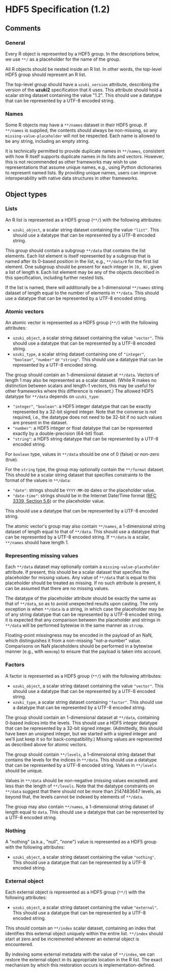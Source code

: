 

# HDF5 Specification (1.2)

## Comments

### General

Every R object is represented by a HDF5 group.
In the descriptions below, we use `**/` as a placeholder for the name of the group.

All R objects should be nested inside an R list.
In other words, the top-level HDF5 group should represent an R list.

The top-level group should have a `uzuki_version` attribute, describing the version of the **uzuki2** specification that it uses.
This attribute should hold a scalar string dataset containing the value "1.2".
This should use a datatype that can be represented by a UTF-8 encoded string.



### Names 

Some R objects may have a `**/names` dataset in their HDF5 group.
If `**/names` is supplied, the contents should always be non-missing, so any `missing-value-placeholder` will not be respected.
Each name is allowed to be any string, including an empty string.

It is technically permitted to provide duplicate names in `**/names`, consistent with how R itself supports duplicate names in its lists and vectors.
However, this is not recommended as other frameworks may wish to use representations that assume unique names, e.g., using Python dictionaries to represent named lists.
By providing unique names, users can improve interoperability with native data structures in other frameworks.

## Object types

### Lists

An R list is represented as a HDF5 group (`**/`) with the following attributes:

- `uzuki_object`, a scalar string dataset containing the value `"list"`.
  This should use a datatype that can be represented by a UTF-8 encoded string.

This group should contain a subgroup `**/data` that contains the list elements.
Each list element is itself represented by a subgroup that is named after its 0-based position in the list, e.g., `**/data/0` for the first list element.
One subgroup should be present for each integer in `[0, N)`, given a list of length `N`.
Each list element may be any of the objects described in this specification, including further nested lists.

If the list is named, there will additionally be a 1-dimensional `**/names` string dataset of length equal to the number of elements in `**/data`.
This should use a datatype that can be represented by a UTF-8 encoded string.

### Atomic vectors

An atomic vector is represented as a HDF5 group (`**/`) with the following attributes:

- `uzuki_object`, a scalar string dataset containing the value `"vector"`.
  This should use a datatype that can be represented by a UTF-8 encoded string.
- `uzuki_type`, a scalar string dataset containing one of `"integer"`, `"boolean"`, `"number"` or `"string"`.
  This should use a datatype that can be represented by a UTF-8 encoded string.

The group should contain an 1-dimensional dataset at `**/data`.
Vectors of length 1 may also be represented as a scalar dataset.
(While R makes no distinction between scalars and length-1 vectors, this may be useful for other frameworks where this difference is relevant.)
The allowed HDF5 datatype for `**/data` depends on `uzuki_type`:

- `"integer"`, `"boolean"`: a HDF5 integer datatype that can be exactly represented by a 32-bit signed integer.
  Note that the converse is not required, i.e., the datatype does not need to be 32-bit if no such values are present in the dataset.
- `"number"`: a HDF5 integer or float datatype that can be represented exactly by a double-precision (64-bit) float.
- `"string"`: a HDF5 string datatype that can be represented by a UTF-8 encoded string.


For `boolean` type, values in `**/data` should be one of 0 (false) or non-zero (true).

For the `string` type, the group may optionally contain the `**/format` dataset.
This should be a scalar string dataset that specifies constraints to the format of the values in `**/data`:

- `"date"`: strings should be `YYYY-MM-DD` dates or the placeholder value.
- `"date-time"`: strings should be in the Internet Date/Time format ([RFC 3339, Section 5.6](https://www.rfc-editor.org/rfc/rfc3339#section-5.6)) or the placeholder value.

This should use a datatype that can be represented by a UTF-8 encoded string.

The atomic vector's group may also contain `**/names`, a 1-dimensional string dataset of length equal to that of `**/data`.
This should use a datatype that can be represented by a UTF-8 encoded string.
If `**/data` is a scalar, `**/names` should have length 1.

### Representing missing values

Each `**/data` dataset may optionally contain a `missing-value-placeholder` attribute.
If present, this should be a scalar dataset that specifies the placeholder for missing values.
Any value of `**/data` that is equal to this placeholder should be treated as missing.
If no such attribute is present, it can be assumed that there are no missing values.

The datatype of the placeholder attribute should be exactly the same as that of `**/data`, so as to avoid unexpected results upon casting.
The only exception is when `**/data` is a string, in which case the placeholder may be of any string datatype that can be represented by a UTF-8 encoded string.
it is expected that any comparison between the placeholder and strings in `**/data` will be performed bytewise in the same manner as `strcmp`.

Floating-point missingness may be encoded in the payload of an NaN, which distinguishes it from a non-missing "not-a-number" value.
Comparisons on NaN placeholders should be performed in a bytewise manner (e.g., with `memcmp`) to ensure that the payload is taken into account.





### Factors

A factor is represented as a HDF5 group (`**/`) with the following attributes:

- `uzuki_object`, a scalar string dataset containing the value `"vector"`.
  This should use a datatype that can be represented by a UTF-8 encoded string.
- `uzuki_type`, a scalar string dataset containing `"factor"`.
  This should use a datatype that can be represented by a UTF-8 encoded string.

The group should contain an 1-dimensional dataset at `**/data`, containing 0-based indices into the levels.
This should use a HDF5 integer datatype that can be represented by a 32-bit signed integer.
(Admittedly, this should have been an unsigned integer, but we started with a signed integer and we'll just keep it so for back-compatibility.)
Missing values are represented as described above for atomic vectors.

The group should contain `**/levels`, a 1-dimensional string dataset that contains the levels for the indices in `**/data`.
This should use a datatype that can be represented by a UTF-8 encoded string.
Values in `**/levels` should be unique.

Values in `**/data` should be non-negative (missing values excepted) and less than the length of `**/levels`.
Note that the datatype constraints on `**/data` suggest that there should not be more than 2147483647 levels,
as beyond that, the levels cannot be indexed by elements of `**/data`.

The group may also contain `**/names`, a 1-dimensional string dataset of length equal to `data`.
This should use a datatype that can be represented by a UTF-8 encoded string.



### Nothing

A "nothing" (a.k.a., "null", "none") value is represented as a HDF5 group with the following attributes:

- `uzuki_object`, a scalar string dataset containing the value `"nothing"`.
  This should use a datatype that can be represented by a UTF-8 encoded string.

### External object

Each external object is represented as a HDF5 group (`**/`) with the following attributes:

- `uzuki_object`, a scalar string dataset containing the value `"external"`.
  This should use a datatype that can be represented by a UTF-8 encoded string.

This should contain an `**/index` scalar dataset, containing an index that identifies this external object uniquely within the entire list.
`**/index` should start at zero and be incremented whenever an external object is encountered. 

By indexing some external metadata with the value of `**/index`, we can restore the external object in its appropriate location in the R list.
The exact mechanism by which this restoration occurs is implementation-defined.
